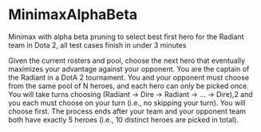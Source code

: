 # MinimaxAlphaBeta
Minimax with alpha beta pruning to select best first hero for the Radiant team in Dota 2, all test cases finish in under 3 minutes


Given the current rosters and pool, choose the next hero that eventually maximizes
your advantage against your opponent. You are the captain of the Radiant in a DotA 2 tournament. You
and your opponent must choose from the same pool of N heroes, and each hero can only be picked once.
You will take turns choosing (Radiant → Dire → Radiant → ... → Dire),2 and you each must choose on
your turn (i.e., no skipping your turn). You will choose first. The process ends after your team and your
opponent team both have exactly 5 heroes (i.e., 10 distinct heroes are picked in total).
